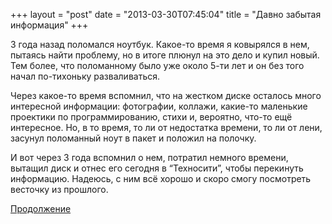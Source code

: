 +++
layout = "post"
date = "2013-03-30T07:45:04"
title = "Давно забытая информация"
+++

3 года назад поломался ноутбук. Какое-то время я ковырялся в нем, пытаясь найти проблему, но в итоге плюнул на это дело и купил новый. Тем более, что поломанному было уже около 5-ти лет и он без того начал по-тихоньку разваливаться. 

Через какое-то время вспомнил, что на жестком диске осталось много интересной информации: фотографии, коллажи, какие-то маленькие проектики по программированию, стихи и, вероятно, что-то ещё интересное. Но, в то время, то ли от недостатка времени, то ли от лени, засунул поломанный ноут в пакет и положил на полочку.

И вот через 3 года вспомнил о нем, потратил немного времени, вытащил диск и отнес его сегодня в “Техносити”, чтобы перекинуть информацию. Надеюсь, с ним всё хорошо и скоро смогу посмотреть весточку из прошлого.

[Продолжение](http://theuniversearound.tumblr.com/post/45270372329/96760645)